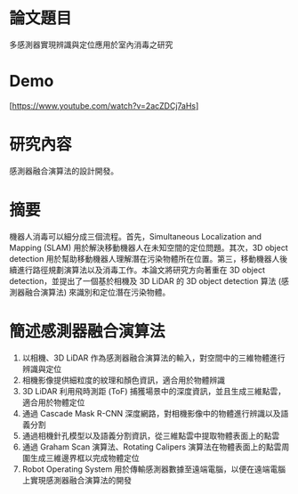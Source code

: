 # 論文題目
多感測器實現辨識與定位應用於室內消毒之研究
# Demo
[https://www.youtube.com/watch?v=2acZDCj7aHs]
# 研究內容
感測器融合演算法的設計開發。
# 摘要
機器人消毒可以細分成三個流程。首先，Simultaneous Localization and Mapping (SLAM) 用於解決移動機器人在未知空間的定位問題。其次，3D object detection 用於幫助移動機器人理解潛在污染物體所在位置。第三，移動機器人後續進行路徑規劃演算法以及消毒工作。本論文將研究方向著重在 3D object detection，並提出了一個基於相機及 3D LiDAR 的 3D object detection 算法 (感測器融合演算法) 來識別和定位潛在污染物體。
# 簡述感測器融合演算法
1. 以相機、3D LiDAR 作為感測器融合演算法的輸入，對空間中的三維物體進行辨識與定位
2. 相機影像提供細粒度的紋理和顏色資訊，適合用於物體辨識
3. 3D LiDAR 利用飛時測距 (ToF) 捕獲場景中的深度資訊，並且生成三維點雲，適合用於物體定位
4. 通過 Cascade Mask R-CNN 深度網路，對相機影像中的物體進行辨識以及語義分割
5. 通過相機針孔模型以及語義分割資訊，從三維點雲中提取物體表面上的點雲
6. 通過 Graham Scan 演算法、Rotating Calipers 演算法在物體表面上的點雲周圍生成三維邊界框以完成物體定位
7. Robot Operating System 用於傳輸感測器數據至遠端電腦，以便在遠端電腦上實現感測器融合演算法的開發


